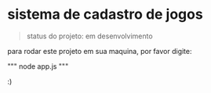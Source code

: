 # sistema de cadastro de jogos

> status do projeto: em desenvolvimento

para rodar este projeto em sua maquina, por favor digite:

"""
node app.js
"""

:)
